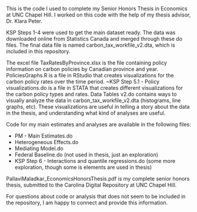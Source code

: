 This is the code I used to complete my Senior Honors Thesis in Economics at UNC Chapel Hill.
I worked on this code with the help of my thesis advisor, Dr. Klara Peter. 

KSP Steps 1-4 were used to get the main dataset ready. 
The data was downloaded online from Statistics Canada and merged through these do files.
The final data file is named carbon_tax_workfile_v2.dta, which is included in this repository.

The excel file TaxRatesByProvince.xlsx is the file containing policy information on carbon policies by Canadian province and year.
PoliciesGraphs.R is a file in RStudio that creates visualizations for the carbon policy rates over the time period.
~KSP Step 5.1 - Policy visualizations.do is a file in STATA that creates different visualizations for the carbon policy types and rates.
Data Tables v2.do contains ways to visually analyze the data in carbon_tax_workfile_v2.dta (histograms, line graphs, etc). 
These visualizations are useful in telling a story about the data in the thesis, and understanding what kind of analyses are useful. 

Code for my main estimates and analyses are available in the following files:
- PM - Main Estimates.do
- Heterogeneous Effects.do
- Mediating Model.do
- Federal Baseline.do (not used in thesis, just an exploration)
- KSP Step 6 - Interactions and quantile regressions.do (some more exploration, though some is elements are used in thesis)

PallaviMaladkar_EconomicsHonorsThesis.pdf is my complete senior honors thesis, submitted to the Carolina Digital Repository at UNC Chapel Hill.

For questions about code or analysis that does not seem to be included in the repository, I am happy to connect and provide this information.
